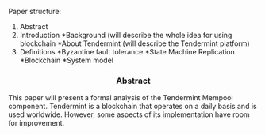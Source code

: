 Paper structure:
1. Abstract
2. Introduction
*Background (will describe the whole idea for using blockchain
*About Tendermint (will describe the Tendermint platform)
3. Definitions
*Byzantine fault tolerance
*State Machine Replication
*Blockchain
*System model

<div align='center'> 
	<h3>Abstract</h3>
</div>

This paper will present a formal analysis of the Tendermint Mempool component. Tendermint is a blockchain that operates on a daily basis and is used worldwide. However, some aspects of its implementation have room for improvement.

<!--stackedit_data:
eyJoaXN0b3J5IjpbLTYyMTU3OTE3MywxNzcyMzE5Nzk1LDQ4MT
MxOTU5Nyw3MjUyNTA0NTksLTEwMzg3NzMyMzcsLTEzOTYzNDE5
NCwxNjk5MzQ5NDgyXX0=
-->
